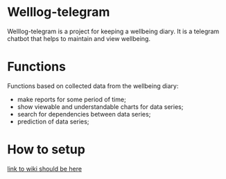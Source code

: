 # Welllog-telegram
Welllog-telegram is a project for keeping a wellbeing diary.
It is a telegram chatbot that helps to maintain and view wellbeing.

# Functions
Functions based on collected data from the wellbeing diary:
- make reports for some period of time;
- show viewable and understandable charts for data series;
- search for dependencies between data series;
- prediction of data series;

# How to setup
[<TODO> link to wiki should be here]()
